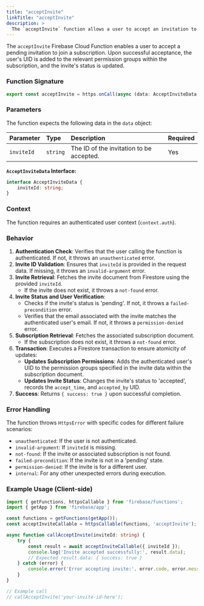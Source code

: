 ```yaml
---
title: "acceptInvite"
linkTitle: "acceptInvite"
description: >
  The `acceptInvite` function allows a user to accept an invitation to a subscription.
---
```


The `acceptInvite` Firebase Cloud Function enables a user to accept a pending invitation to join a subscription. Upon successful acceptance, the user's UID is added to the relevant permission groups within the subscription, and the invite's status is updated.

### Function Signature

```typescript
export const acceptInvite = https.onCall(async (data: AcceptInviteData, context) => { ... });
```

### Parameters

The function expects the following data in the `data` object:

| Parameter | Type             | Description                               | Required |
| :-------- | :--------------- | :---------------------------------------- | :------- |
| `inviteId`  | `string`         | The ID of the invitation to be accepted.  | Yes      |

**`AcceptInviteData` Interface:**

```typescript
interface AcceptInviteData {
    inviteId: string;
}
```

### Context

The function requires an authenticated user context (`context.auth`).

### Behavior

1.  **Authentication Check**: Verifies that the user calling the function is authenticated. If not, it throws an `unauthenticated` error.
2.  **Invite ID Validation**: Ensures that `inviteId` is provided in the request data. If missing, it throws an `invalid-argument` error.
3.  **Invite Retrieval**: Fetches the invite document from Firestore using the provided `inviteId`.
    *   If the invite does not exist, it throws a `not-found` error.
4.  **Invite Status and User Verification**:
    *   Checks if the invite's status is 'pending'. If not, it throws a `failed-precondition` error.
    *   Verifies that the email associated with the invite matches the authenticated user's email. If not, it throws a `permission-denied` error.
5.  **Subscription Retrieval**: Fetches the associated subscription document.
    *   If the subscription does not exist, it throws a `not-found` error.
6.  **Transaction**: Executes a Firestore transaction to ensure atomicity of updates:
    *   **Updates Subscription Permissions**: Adds the authenticated user's UID to the permission groups specified in the invite data within the subscription document.
    *   **Updates Invite Status**: Changes the invite's status to 'accepted', records the `accept_time`, and `accepted_by` UID.
7.  **Success**: Returns `{ success: true }` upon successful completion.

### Error Handling

The function throws `HttpsError` with specific codes for different failure scenarios:

*   `unauthenticated`: If the user is not authenticated.
*   `invalid-argument`: If `inviteId` is missing.
*   `not-found`: If the invite or associated subscription is not found.
*   `failed-precondition`: If the invite is not in a 'pending' state.
*   `permission-denied`: If the invite is for a different user.
*   `internal`: For any other unexpected errors during execution.

### Example Usage (Client-side)

```typescript
import { getFunctions, httpsCallable } from 'firebase/functions';
import { getApp } from 'firebase/app';

const functions = getFunctions(getApp());
const acceptInviteCallable = httpsCallable(functions, 'acceptInvite');

async function callAcceptInvite(inviteId: string) {
    try {
        const result = await acceptInviteCallable({ inviteId });
        console.log('Invite accepted successfully:', result.data);
        // Expected result.data: { success: true }
    } catch (error) {
        console.error('Error accepting invite:', error.code, error.message);
    }
}

// Example call
// callAcceptInvite('your-invite-id-here');
